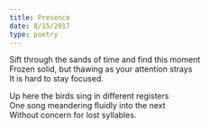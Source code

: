 ```yaml
---
title: Presence
date: 8/15/2017
type: poetry
---
```


Sift through the sands of time and find this moment  
Frozen solid, but thawing as your attention strays  
It is hard to stay focused.

Up here the birds sing in different registers  
One song meandering fluidly into the next  
Without concern for lost syllables.

